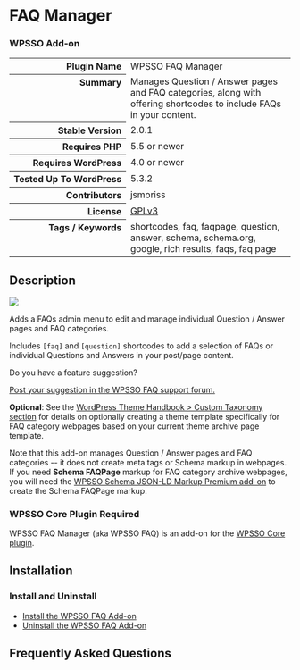 <h1>FAQ Manager</h1><h3>WPSSO Add-on</h3>

<table>
<tr><th align="right" valign="top" nowrap>Plugin Name</th><td>WPSSO FAQ Manager</td></tr>
<tr><th align="right" valign="top" nowrap>Summary</th><td>Manages Question / Answer pages and FAQ categories, along with offering shortcodes to include FAQs in your content.</td></tr>
<tr><th align="right" valign="top" nowrap>Stable Version</th><td>2.0.1</td></tr>
<tr><th align="right" valign="top" nowrap>Requires PHP</th><td>5.5 or newer</td></tr>
<tr><th align="right" valign="top" nowrap>Requires WordPress</th><td>4.0 or newer</td></tr>
<tr><th align="right" valign="top" nowrap>Tested Up To WordPress</th><td>5.3.2</td></tr>
<tr><th align="right" valign="top" nowrap>Contributors</th><td>jsmoriss</td></tr>
<tr><th align="right" valign="top" nowrap>License</th><td><a href="https://www.gnu.org/licenses/gpl.txt">GPLv3</a></td></tr>
<tr><th align="right" valign="top" nowrap>Tags / Keywords</th><td>shortcodes, faq, faqpage, question, answer, schema, schema.org, google, rich results, faqs, faq page</td></tr>
</table>

<h2>Description</h2>

<p style="margin:0;"><img class="readme-icon" src="https://surniaulula.github.io/wpsso-faq/assets/icon-256x256.png"></p>

<p>Adds a FAQs admin menu to edit and manage individual Question / Answer pages and FAQ categories.</p>

<p>Includes <code>[faq]</code> and <code>[question]</code> shortcodes to add a selection of FAQs or individual Questions and Answers in your post/page content.</p>

<p>Do you have a feature suggestion?</p>

<p><a href="https://wordpress.org/support/plugin/wpsso-faq/">Post your suggestion in the WPSSO FAQ support forum.</a></p>

<p><strong>Optional</strong>: See the <a href="https://developer.wordpress.org/themes/template-files-section/taxonomy-templates/#custom-taxonomy">WordPress Theme Handbook &gt; Custom Taxonomy section</a> for details on optionally creating a theme template specifically for FAQ category webpages based on your current theme archive page template.</p>

<p>Note that this add-on manages Question / Answer pages and FAQ categories -- it does not create meta tags or Schema markup in webpages. If you need <strong>Schema FAQPage</strong> markup for FAQ category archive webpages, you will need the <a href="https://wpsso.com/extend/plugins/wpsso-schema-json-ld/">WPSSO Schema JSON-LD Markup Premium add-on</a> to create the Schema FAQPage markup.</p>

<h3>WPSSO Core Plugin Required</h3>

<p>WPSSO FAQ Manager (aka WPSSO FAQ) is an add-on for the <a href="https://wordpress.org/plugins/wpsso/">WPSSO Core plugin</a>.</p>


<h2>Installation</h2>

<h3 class="top">Install and Uninstall</h3>

<ul>
<li><a href="https://wpsso.com/docs/plugins/wpsso-faq/installation/install-the-plugin/">Install the WPSSO FAQ Add-on</a></li>
<li><a href="https://wpsso.com/docs/plugins/wpsso-faq/installation/uninstall-the-plugin/">Uninstall the WPSSO FAQ Add-on</a></li>
</ul>


<h2>Frequently Asked Questions</h2>




